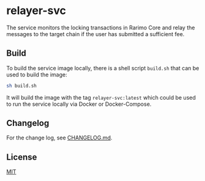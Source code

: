 # relayer-svc

The service monitors the locking transactions in Rarimo Core and relay the messages to the target chain if the user has submitted a sufficient fee.

## Build

To build the service image locally, there is a shell script `build.sh` that can be used to build the image:

```bash
sh build.sh
```

It will build the image with the tag `relayer-svc:latest` which could be used to run the service locally via
Docker or Docker-Compose.

## Changelog

For the change log, see [CHANGELOG.md](./CHANGELOG.md).

## License
[MIT](./LICENSE)
